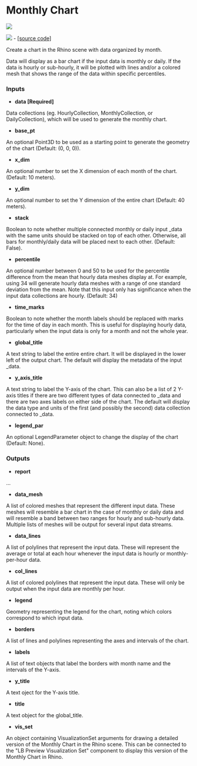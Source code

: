 # Monthly Chart

![](../../images/components/Monthly\_Chart.png)

![](<../../images/icons/Monthly\_Chart (1).png>) - [\[source code\]](https://github.com/ladybug-tools/ladybug-grasshopper/blob/master/ladybug\_grasshopper/src/LB%20Monthly%20Chart.py)

Create a chart in the Rhino scene with data organized by month.

Data will display as a bar chart if the input data is monthly or daily. If the data is hourly or sub-hourly, it will be plotted with lines and/or a colored mesh that shows the range of the data within specific percentiles.

### Inputs

* **data \[Required]**

Data collections (eg. HourlyCollection, MonthlyCollection, or DailyCollection), which will be used to generate the monthly chart.

* **base\_pt**

An optional Point3D to be used as a starting point to generate the geometry of the chart (Default: (0, 0, 0)).

* **x\_dim**

An optional number to set the X dimension of each month of the chart. (Default: 10 meters).

* **y\_dim**

An optional number to set the Y dimension of the entire chart (Default: 40 meters).

* **stack**

Boolean to note whether multiple connected monthly or daily input \_data with the same units should be stacked on top of each other. Otherwise, all bars for monthly/daily data will be placed next to each other. (Default: False).

* **percentile**

An optional number between 0 and 50 to be used for the percentile difference from the mean that hourly data meshes display at. For example, using 34 will generate hourly data meshes with a range of one standard deviation from the mean. Note that this input only has significance when the input data collections are hourly. (Default: 34)

* **time\_marks**

Boolean to note whether the month labels should be replaced with marks for the time of day in each month. This is useful for displaying hourly data, particularly when the input data is only for a month and not the whole year.

* **global\_title**

A text string to label the entire entire chart. It will be displayed in the lower left of the output chart. The default will display the metadata of the input \_data.

* **y\_axis\_title**

A text string to label the Y-axis of the chart. This can also be a list of 2 Y-axis titles if there are two different types of data connected to \_data and there are two axes labels on either side of the chart. The default will display the data type and units of the first (and possibly the second) data collection connected to \_data.

* **legend\_par**

An optional LegendParameter object to change the display of the chart (Default: None).

### Outputs

* **report**

...

* **data\_mesh**

A list of colored meshes that represent the different input data. These meshes will resemble a bar chart in the case of monthly or daily data and will resemble a band between two ranges for hourly and sub-hourly data. Multiple lists of meshes will be output for several input data streams.

* **data\_lines**

A list of polylines that represent the input data. These will represent the average or total at each hour whenever the input data is hourly or monthly-per-hour data.

* **col\_lines**

A list of colored polylines that represent the input data. These will only be output when the input data are monthly per hour.

* **legend**

Geometry representing the legend for the chart, noting which colors correspond to which input data.

* **borders**

A list of lines and polylines representing the axes and intervals of the chart.

* **labels**

A list of text objects that label the borders with month name and the intervals of the Y-axis.

* **y\_title**

A text oject for the Y-axis title.

* **title**

A text object for the global\_title.

* **vis\_set**

An object containing VisualizationSet arguments for drawing a detailed version of the Monthly Chart in the Rhino scene. This can be connected to the "LB Preview Visualization Set" component to display this version of the Monthly Chart in Rhino.
